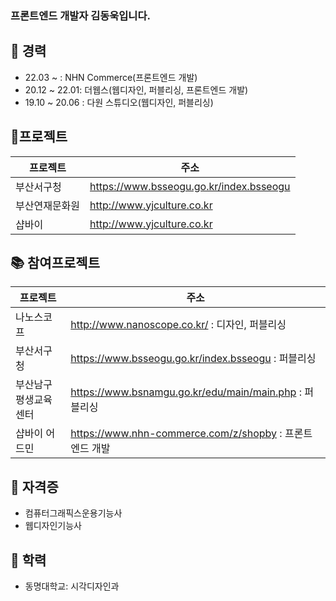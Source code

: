 ### 프론트엔드 개발자 김동욱입니다.

## 🔭 경력
- 22.03 ~ : NHN Commerce(프론트엔드 개발)
- 20.12 ~ 22.01: 더웹스(웹디자인, 퍼블리싱, 프론트엔드 개발)
- 19.10 ~ 20.06 : 다원 스튜디오(웹디자인, 퍼블리싱)


## 📜프로젝트
| 프로젝트 | 주소 |
| ------ | ------ |
| 부산서구청 | https://www.bsseogu.go.kr/index.bsseogu |
| 부산연재문화원 | http://www.yjculture.co.kr |
| 샵바이 | http://www.yjculture.co.kr |


## 📚 참여프로젝트
| 프로젝트 | 주소 |
| ------ | ------ |
| 나노스코프 | http://www.nanoscope.co.kr/ : 디자인, 퍼블리싱 |
| 부산서구청 | https://www.bsseogu.go.kr/index.bsseogu : 퍼블리싱 |
| 부산남구평생교육센터 | https://www.bsnamgu.go.kr/edu/main/main.php : 퍼블리싱 |
| 샵바이 어드민 | https://www.nhn-commerce.com/z/shopby : 프론트엔드 개발 |


## 💬 자격증
- 컴퓨터그래픽스운용기능사
- 웹디자인기능사


## 🙆‍ 학력
- 동명대학교: 시각디자인과
